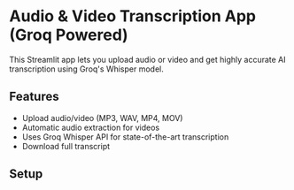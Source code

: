 # Audio & Video Transcription App (Groq Powered)

This Streamlit app lets you upload audio or video and get highly accurate AI transcription using Groq's Whisper model.

## Features
- Upload audio/video (MP3, WAV, MP4, MOV)
- Automatic audio extraction for videos
- Uses Groq Whisper API for state-of-the-art transcription
- Download full transcript

## Setup

